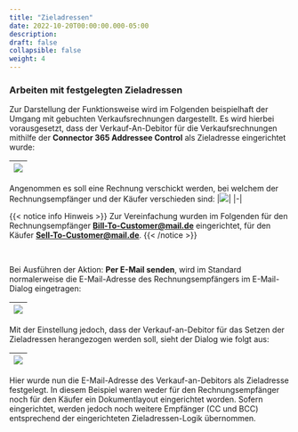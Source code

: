 ```yaml
---
title: "Zieladressen"
date: 2022-10-20T00:00:00.000-05:00
description: 
draft: false
collapsible: false
weight: 4
---
```

### Arbeiten mit festgelegten Zieladressen

Zur Darstellung der Funktionsweise wird im Folgenden beispielhaft der Umgang mit gebuchten Verkaufsrechnungen dargestellt. Es wird hierbei vorausgesetzt, dass der Verkauf-An-Debitor für die Verkaufsrechnungen mithilfe der 
**Connector 365 Addressee Control** als Zieladresse eingerichtet wurde:

|![](/images/apps/Addresse_Control/Berichtsauswahl_Verkauf_Example_WorkWith.png)|
|-|

Angenommen es soll eine Rechnung verschickt werden, bei welchem der Rechnungsempfänger und der Käufer verschieden sind:
|![](/images/apps/Addresse_Control/GebVerkRechnungen_SellToBillToCust.png)|
|-|

{{< notice info Hinweis >}}
Zur Vereinfachung wurden im Folgenden für den Rechnungsempfänger **Bill-To-Customer@mail.de** eingerichtet, für den Käufer **Sell-To-Customer@mail.de**.
{{< /notice >}}

</br>

Bei Ausführen der Aktion: **Per E-Mail senden**, wird im Standard normalerweise die E-Mail-Adresse des Rechnungsempfängers im E-Mail-Dialog eingetragen:

|![](/images/apps/Addresse_Control/MailDialog_SellToCust.png)|
|-|

Mit der Einstellung jedoch, dass der Verkauf-an-Debitor für das Setzen der Zieladressen herangezogen werden soll, sieht der Dialog wie folgt aus:

|![](/images/apps/Addresse_Control/MailDialog_BillToCust.png)|
|-|



Hier wurde nun die E-Mail-Adresse des Verkauf-an-Debitors als Zieladresse festgelegt. 
In diesem Beispiel waren weder für den Rechnungsempfänger noch für den Käufer ein Dokumentlayout eingerichtet worden.
Sofern eingerichtet, werden jedoch noch weitere Empfänger (CC und BCC) entsprechend der eingerichteten Zieladressen-Logik übernommen.